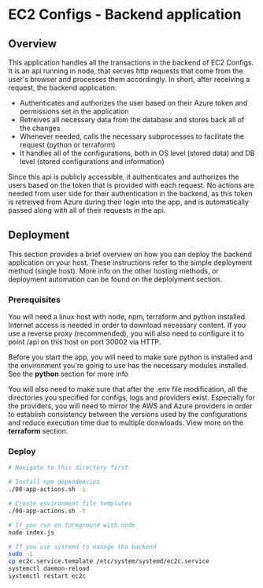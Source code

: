 # EC2 Configs - Backend application

## Overview

This application handles all the transactions in the backend of EC2 Configs. It is an api running in node, that serves http requests that come from the user's browser and processes them accordingly. In short, after receiving a request, the backend application:

- Authenticates and authorizes the user based on their Azure token and permissions set in the application
- Retreives all necessary data from the database and stores back all of the changes
- Whenever needed, calls the necessary subprocesses to facilitate the request (python or terraform)
- It handles all of the configurations, both in OS level (stored data) and DB level (stored configurations and information)

Since this api is publicly accessible, it authenticates and authorizes the users based on the token that is provided with each request. No actions are needed from user side for their authentication in the backend, as this token is retreived from Azure during their login into the app, and is automatically passed along with all of their requests in the api.

## Deployment

This section provides a brief overview on how you can deploy the backend application on your host. These instructions refer to the simple deployment method (single host). More info on the other hosting methods, or deployment automation can be found on the deplolyment section.

### Prerequisites

You will need a linux host with node, npm, terraform and python installed. Internet access is needed in order to download necessary content. If you use a reverse proxy (recommended), you will also need to configure it to point /api on this host on port 30002 via HTTP.

Before you start the app, you will need to make sure python is installed and the environment you're going to use has the necessary modules installed. See the **python** section for more info

You will also need to make sure that after the .env file modification, all the directories you specified for configs, logs and providers exist. Especially for the providers, you will need to mirror the AWS and Azure providers in order to establish consistency between the versions used by the configurations and reduce execution time due to multiple donwloads. View more on the **terraform** section.
### Deploy

```bash
# Navigate to this directory first

# Install npm dependencies
./00-app-actions.sh -i

# Create environment file templates
./00-app-actions.sh -t

# If you run on foreground with node
node index.js

# If you use systemd to manage tha backend
sudo -i
cp ec2c.service.template /etc/system/systemd/ec2c.service
systemctl daemon-reload
systemctl restart ec2c
```